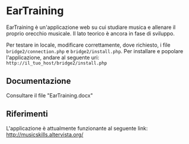 # EarTraining
EarTraining è un'applicazione web su cui studiare musica e allenare il proprio orecchio musicale.
Il lato teorico è ancora in fase di sviluppo.

Per testare in locale, modificare correttamente, dove richiesto, i file `bridge2/connection.php` e `bridge2/install.php`.
Per installare e popolare l'applicazione, andare al seguente uri: `http://il_tuo_host/bridge2/install.php`

## Documentazione
Consultare il file "EarTraining.docx"

## Riferimenti
L'applicazione è attualmente funzionante al seguente link: http://musicskills.altervista.org/
